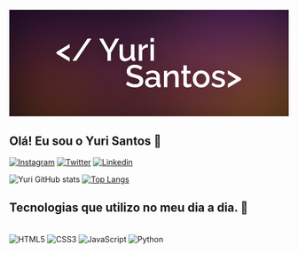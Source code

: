![bannergit1](https://github.com/yurisantos-y/yurisantos-y/blob/main/Frame%2052.jpg)


## Olá! Eu sou o Yuri Santos 👋


[![Instagram](https://img.shields.io/badge/Instagram-E4405F?style=for-the-badge&logo=instagram&logoColor=white)](https://www.instagram.com/yurisantos.y/)
[![Twitter](https://img.shields.io/badge/Twitter-1DA1F2?style=for-the-badge&logo=twitter&logoColor=white)](https://twitter.com/yurisantos_y)
[![Linkedin](https://img.shields.io/badge/LinkedIn-0077B5?style=for-the-badge&logo=linkedin&logoColor=white)](https://www.linkedin.com/in/yuri-santos-8771191b3/)

![Yuri GitHub stats](https://github-readme-stats.vercel.app/api?username=yurisantos-y&show_icons=true&theme=radical)
[![Top Langs](https://github-readme-stats.vercel.app/api/top-langs/?username=yurisantos-y&layout=compact&theme=radical)](https://github.com/yurisantos-y/github-readme-stats)

## Tecnologias que utilizo no meu dia a dia. 📒

<div style="display: inline_block"><br/>
    <img align="center" alt="HTML5" src="https://img.shields.io/badge/HTML5-E34F26?style=for-the-badge&logo=html5&logoColor=white"/>
    <img align="center" alt="CSS3" src="https://img.shields.io/badge/CSS3-1572B6?style=for-the-badge&logo=css3&logoColor=white "/>
    <img align="center" alt="JavaScript" src="https://img.shields.io/badge/JavaScript-F7DF1E?style=for-the-badge&logo=javascript&logoColor=black"/>
    <img align="center" alt="Python" src="https://img.shields.io/badge/Python-14354C?style=for-the-badge&logo=python&logoColor=white"/>

</div>
